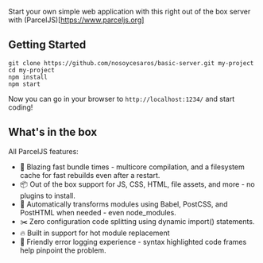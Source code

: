 Start your own simple web application with this right out of the box server with (ParcelJS)[https://www.parceljs.org]

## Getting Started

```
git clone https://github.com/nosoycesaros/basic-server.git my-project
cd my-project
npm install
npm start
```

Now you can go in your browser to `http://localhost:1234/` and start coding!

## What's in the box
All ParcelJS features:

* 🚀 Blazing fast bundle times - multicore compilation, and a filesystem cache for fast rebuilds even after a restart.
* 📦 Out of the box support for JS, CSS, HTML, file assets, and more - no plugins to install.
* 🐠 Automatically transforms modules using Babel, PostCSS, and PostHTML when needed - even node_modules.
* ✂️ Zero configuration code splitting using dynamic import() statements.
* 🔥 Built in support for hot module replacement
* 🚨 Friendly error logging experience - syntax highlighted code frames help pinpoint the problem.